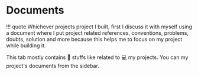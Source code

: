 # Documents

!!! quote
    Whichever projects project I built, first I discuss it with myself using a document where I put project related references, conventions, problems, doubts, solution and more because this helps me to focus on my project while building it.

This tab mostly contains 🔖 stuffs like related to 💻 my projects. You can my project's documents from the sidebar.
